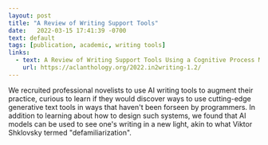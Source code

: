 ```yaml
---
layout: post
title: "A Review of Writing Support Tools"
date:   2022-03-15 17:41:39 -0700
text: default
tags: [publication, academic, writing tools]
links:
  - text: A Review of Writing Support Tools Using a Cognitive Process Model of Writing
    url: https://aclanthology.org/2022.in2writing-1.2/
---
```

We recruited professional novelists to use AI writing tools to augment their practice, curious to learn if they would discover ways to use cutting-edge generative text tools in ways that haven't been forseen by programmers. In addition to learning about how to design such systems, we found that AI models can be used to see one's writing in a new light, akin to what Viktor Shklovsky termed "defamiliarization". 
